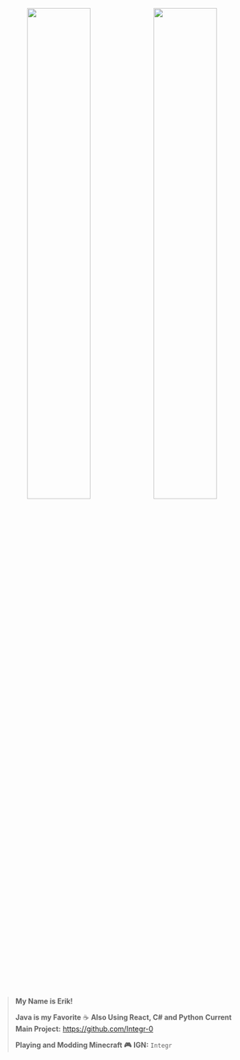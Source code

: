 <p align="center">
<img src="http://github-profile-summary-cards.vercel.app/api/cards/stats?username=Integr-0&theme=aura" width="50%"/><img src="http://github-profile-summary-cards.vercel.app/api/cards/most-commit-language?username=Integr-0&theme=aura" width="50%"/>
</p>

> **My Name is Erik!**
>
> **Java is my Favorite**  :coffee:
> **Also Using React, C# and Python**
> **Current Main Project:**   https://github.com/Integr-0
>
> **Playing and Modding Minecraft  :video_game:**
> **IGN:**  `Integr`

